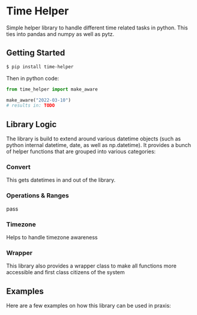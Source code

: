 # Time Helper

Simple helper library to handle different time related tasks in python. This ties into pandas and numpy as well as pytz.

## Getting Started

```bash
$ pip install time-helper
```

Then in python code:

```python
from time_helper import make_aware

make_aware("2022-03-10")
# results in: TODO
```

## Library Logic

The library is build to extend around various datetime objects (such as python internal datetime, date, as well as np.datetime).
It provides a bunch of helper functions that are grouped into various categories:

### Convert

This gets datetimes in and out of the library.

### Operations & Ranges

pass

### Timezone

Helps to handle timezone awareness

### Wrapper

This library also provides a wrapper class to make all functions more accessible and first class citizens of the system


## Examples

Here are a few examples on how this library can be used in praxis:
